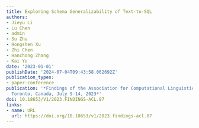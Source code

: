 ```yaml
---
title: Exploring Schema Generalizability of Text-to-SQL
authors:
- Jieyu Li
- Lu Chen
- admin
- Su Zhu
- Hongshen Xu
- Zhi Chen
- Hanchong Zhang
- Kai Yu
date: '2023-01-01'
publishDate: '2024-07-04T09:43:58.062692Z'
publication_types:
- paper-conference
publication: '*Findings of the Association for Computational Linguistics: ACL 2023,
  Toronto, Canada, July 9-14, 2023*'
doi: 10.18653/V1/2023.FINDINGS-ACL.87
links:
- name: URL
  url: https://doi.org/10.18653/v1/2023.findings-acl.87
---
```

